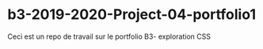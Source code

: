 # b3-2019-2020-Project-04-portfolio1
Ceci est un repo de travail sur le portfolio B3- exploration CSS
